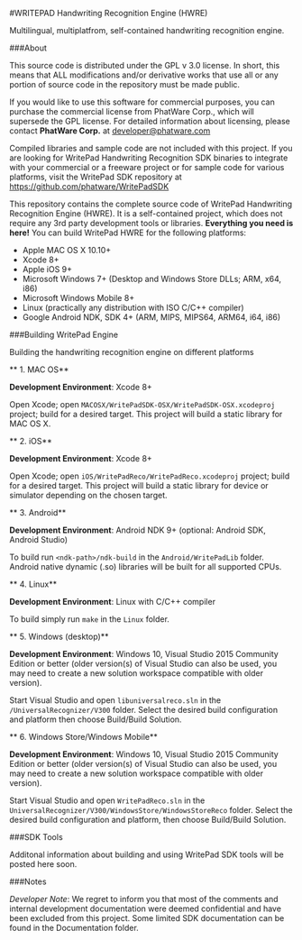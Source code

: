 
#WRITEPAD Handwriting Recognition Engine (HWRE)

Multilingual, multiplatfrom, self-contained handwriting recognition engine.

###About

This source code is distributed under the GPL v 3.0 license. In short, this means that ALL modifications and/or derivative works that use all or any portion of source code in the repository must be made public. 

If you would like to use this software for commercial purposes, you can purchase the commercial license from PhatWare Corp., which will supersede the GPL license. For detailed information about licensing, please contact **PhatWare Corp.** at developer@phatware.com

Compiled libraries and sample code are not included with this project. If you are looking for WritePad Handwriting Recognition SDK binaries to integrate with your commercial or a freeware project or for sample code for various platforms, visit the WritePad SDK repository at https://github.com/phatware/WritePadSDK

This repository contains the complete source code of WritePad Handwriting Recognition Engine (HWRE). It is a self-contained project, which does not require any 3rd party development tools or libraries. **Everything you need is here!** You can build WritePad HWRE for the following platforms:

* Apple MAC OS X 10.10+
* Xcode 8+
* Apple iOS 9+
* Microsoft Windows 7+ (Desktop and Windows Store DLLs; ARM, x64, i86)
* Microsoft Windows Mobile 8+
* Linux (practically any distribution with ISO C/C++ compiler)
* Google Android NDK, SDK 4+ (ARM, MIPS, MIPS64, ARM64, i64, i86)

###Building WritePad Engine

Building the handwriting recognition engine on different platforms

** 1. MAC OS**

**Development Environment**: Xcode 8+

Open Xcode; open `MACOSX/WritePadSDK-OSX/WritePadSDK-OSX.xcodeproj` project; build for a desired target. This project will build a static library for MAC OS X.


** 2. iOS**

**Development Environment**: Xcode 8+

Open Xcode; open `iOS/WritePadReco/WritePadReco.xcodeproj` project; build for a desired target. This project will build a static library for device or simulator depending on the chosen target.

** 3. Android**

**Development Environment**: Android NDK 9+ (optional: Android SDK, Android Studio)

To build run `<ndk-path>/ndk-build` in the `Android/WritePadLib` folder. Android native dynamic (.so) libraries will be built for all supported CPUs.

** 4. Linux**

**Development Environment**: Linux with C/C++ compiler 

To build simply run `make` in the `Linux` folder.

** 5. Windows (desktop)**

**Development Environment**: Windows 10, Visual Studio 2015 Community Edition or better (older version(s) of Visual Studio can also be used, you may need to create a new solution workspace compatible with older version).

Start Visual Studio and open  `libuniversalreco.sln` in the `/UniversalRecognizer/V300` folder. Select the desired build configuration and platform then choose Build/Build Solution.

** 6. Windows Store/Windows Mobile**

**Development Environment**: Windows 10, Visual Studio 2015 Community Edition or better (older version(s) of Visual Studio can also be used, you may need to create a new solution workspace compatible with older version).

Start Visual Studio and open  `WritePadReco.sln` in the `UniversalRecognizer/V300/WindowsStore/WindowsStoreReco` folder. Select the desired build configuration and platform, then choose Build/Build Solution.

###SDK Tools

Additonal information about building and using WritePad SDK tools will be posted here soon.


###Notes

_Developer Note_: We regret to inform you that most of the comments and internal development documentation were deemed confidential and have been excluded from this project. Some limited SDK documentation can be found in the Documentation folder.

